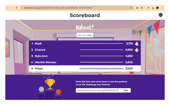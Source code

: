 ![Screenshot of a finished Kahoot quiz with Freya in fifth place. All questions answered correctly.](./images/kahoot-quiz-01.png "quiz result")